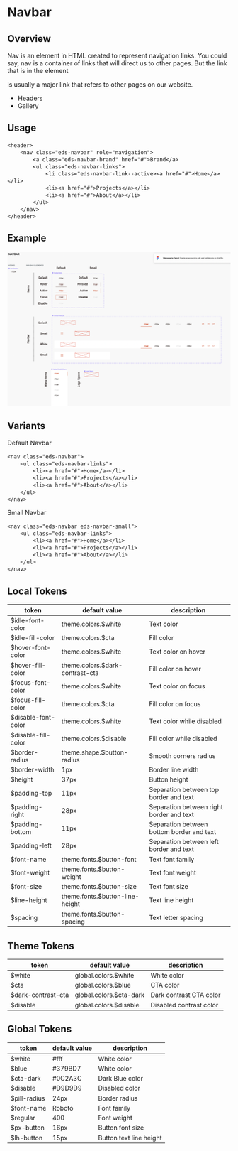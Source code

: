 
# Navbar

## Overview
Nav is an element in HTML created to represent navigation links. You could say, nav is a container of links that will direct us to other pages. But the link that is in the element <nav>is usually a major link that refers to other pages on our website.

- Headers
- Gallery

## Usage

```
<header>
    <nav class="eds-navbar" role="navigation">
        <a class="eds-navbar-brand" href="#">Brand</a>
        <ul class="eds-navbar-links">
            <li class="eds-navbar-link--active><a href="#">Home</a></li>
            <li><a href="#">Projects</a></li>
            <li><a href="#">About</a></li>
        </ul>
    </nav>
</header>
```

## Example
![NavBar Example](../images/navbar.png "Navbar Example")

## Variants

Default Navbar

```
<nav class="eds-navbar">
    <ul class="eds-navbar-links">
        <li><a href="#">Home</a></li>
        <li><a href="#">Projects</a></li>
        <li><a href="#">About</a></li>
    </ul>
</nav>
```

Small Navbar

```
<nav class="eds-navbar eds-navbar-small">
    <ul class="eds-navbar-links">
        <li><a href="#">Home</a></li>
        <li><a href="#">Projects</a></li>
        <li><a href="#">About</a></li>
    </ul>
</nav>
```

## Local Tokens

| token              | default value                     | description                                  |
| ------------------ | --------------------------------- | -------------------------------------------- |
| $idle-font-color   | theme.colors.$white               | Text color                                   |
| $idle-fill-color   | theme.colors.$cta                 | Fill color                                   |
| $hover-font-color  | theme.colors.$white               | Text color on hover                          |
| $hover-fill-color  | theme.colors.$dark-contrast-cta   | Fill color on hover                          |
| $focus-font-color  | theme.colors.$white               | Text color on focus                          |
| $focus-fill-color  | theme.colors.$cta                 | Fill color on focus                          |
| $disable-font-color| theme.colors.$white               | Text color while disabled                    |
| $disable-fill-color| theme.colors.$disable             | Fill color while disabled                    |
| $border-radius     | theme.shape.$button-radius        | Smooth corners radius                        |
| $border-width      | 1px                               | Border line width                            |
| $height            | 37px                              | Button height                                |
| $padding-top       | 11px                              | Separation between top border and text       |
| $padding-right     | 28px                              | Separation between right border and text     |
| $padding-bottom    | 11px                              | Separation between bottom border and text    |
| $padding-left      | 28px                              | Separation between left border and text      |
| $font-name         | theme.fonts.$button-font          | Text font family                             |
| $font-weight       | theme.fonts.$button-weight        | Text font weight                             |
| $font-size         | theme.fonts.$button-size          | Text font size                               |
| $line-height       | theme.fonts.$button-line-height   | Text line height                             |
| $spacing           | theme.fonts.$button-spacing       | Text letter spacing                          |


## Theme Tokens
| token                 | default value                      | description            |
| --------------------- | ---------------------------------- | ---------------------- |
| $white                | global.colors.$white               | White color            |
| $cta                  | global.colors.$blue                | CTA color              |
| $dark-contrast-cta    | global.colors.$cta-dark            | Dark contrast CTA color|
| $disable              | global.colors.$disable             | Disabled contrast color|


## Global Tokens
| token         | default value | description             |
| ------------- | ------------- | ----------------------- |
| $white        | #fff          | White color             |
| $blue         | #379BD7       | White color             |
| $cta-dark     | #0C2A3C       | Dark Blue color       |
| $disable      | #D9D9D9       | Disabled color          |
| $pill-radius  | 24px          | Border radius           |
| $font-name    | Roboto        | Font family             |
| $regular      | 400           | Font weight             |
| $px-button    | 16px          | Button font size        |
| $lh-button    | 15px          | Button text line height |

